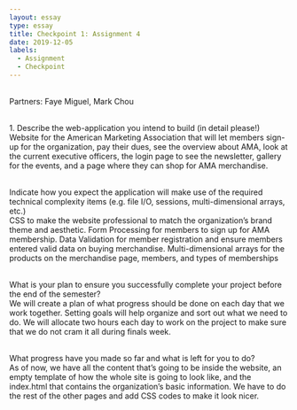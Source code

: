```yaml
---
layout: essay
type: essay
title: Checkpoint 1: Assignment 4
date: 2019-12-05
labels:
  - Assignment
  - Checkpoint
---
```

<br> Partners: Faye Miguel, Mark Chou

<br>1. Describe the web-application you intend to build (in detail please!)
<br>Website for the American Marketing Association that will let members sign-up for the organization, pay their dues, see the overview about AMA, look at the current executive officers, the login page to see the newsletter, gallery for the events, and a page where they can shop for AMA merchandise.

<br>Indicate how you expect the application will make use of the required technical complexity items (e.g. file I/O, sessions, multi-dimensional arrays, etc.)
<br>CSS to make the website professional to match the organization’s brand theme and aesthetic. Form Processing for members to sign up for AMA membership. Data Validation for member registration and ensure members entered valid data on buying merchandise. Multi-dimensional arrays for the products on the merchandise page, members, and types of memberships

<br>What is your plan to ensure you successfully complete your project before the end of the semester?
<br>We will create a plan of what progress should be done on each day that we work together. Setting goals will help organize and sort out what we need to do. We will allocate two hours each day to work on the project to make sure that we do not cram it all during finals week. 

<br>What progress have you made so far and what is left for you to do?
<br>As of now, we have all the content that’s going to be inside the website, an empty template of how the whole site is going to look like, and the index.html that contains the organization’s basic information. We have to do the rest of the other pages and add CSS codes to make it look nicer.
